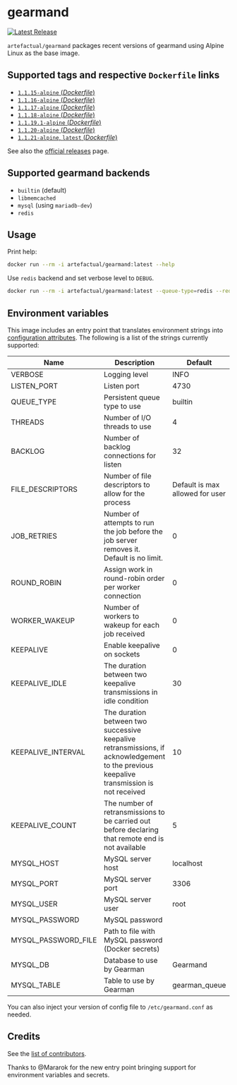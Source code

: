# gearmand
[![Latest Release](https://img.shields.io/docker/v/artefactual/gearmand?style=flat-square)](https://github.com/artefactual-labs/docker-gearmand)

`artefactual/gearmand` packages recent versions of gearmand using Alpine Linux as the base image.

## Supported tags and respective `Dockerfile` links

- [`1.1.15-alpine` (*Dockerfile*)](1.1.15/Dockerfile)
- [`1.1.16-alpine` (*Dockerfile*)](1.1.16/Dockerfile)
- [`1.1.17-alpine` (*Dockerfile*)](1.1.17/Dockerfile)
- [`1.1.18-alpine` (*Dockerfile*)](1.1.18/Dockerfile)
- [`1.1.19.1-alpine` (*Dockerfile*)](1.1.19.1/Dockerfile)
- [`1.1.20-alpine` (*Dockerfile*)](1.1.20/Dockerfile)
- [`1.1.21-alpine`, `latest` (*Dockerfile*)](1.1.21/Dockerfile)

See also the [official releases](https://github.com/gearman/gearmand/releases) page.

## Supported gearmand backends

- `builtin` (default)
- `libmemcached`
- `mysql` (using `mariadb-dev`)
- `redis`

## Usage

Print help:

```bash
docker run --rm -i artefactual/gearmand:latest --help
```

Use `redis` backend and set verbose level to `DEBUG`.

```bash
docker run --rm -i artefactual/gearmand:latest --queue-type=redis --redis-server=192.168.1.1 --redis-port=6379 --verbose=DEBUG
```

## Environment variables

This image includes an entry point that translates environment strings into [configuration attributes](http://gearman.info/gearmand.html). The following is a list of the strings currently supported:

| Name                | Description                                                                                                                              | Default                         |
|---------------------|------------------------------------------------------------------------------------------------------------------------------------------|---------------------------------|
| VERBOSE             | Logging level                                                                                                                            | INFO                            |
| LISTEN_PORT         | Listen port                                                                                                                              | 4730                            |
| QUEUE_TYPE          | Persistent queue type to use                                                                                                             | builtin                         |
| THREADS             | Number of I/O threads to use                                                                                                             | 4                               |
| BACKLOG             | Number of backlog connections for listen                                                                                                 | 32                              |
| FILE_DESCRIPTORS    | Number of file descriptors to allow for the process                                                                                      | Default is max allowed for user |
| JOB_RETRIES         | Number of attempts to run the job before the job server removes it. Default is no limit.                                                 | 0                               |
| ROUND_ROBIN         | Assign work in round-robin order per worker connection                                                                                   | 0                               |
| WORKER_WAKEUP       | Number of workers to wakeup for each job received                                                                                        | 0                               |
| KEEPALIVE           | Enable keepalive on sockets                                                                                                              | 0                               |
| KEEPALIVE_IDLE      | The duration between two keepalive transmissions in idle condition                                                                       | 30                              |
| KEEPALIVE_INTERVAL  | The duration between two successive keepalive retransmissions, if acknowledgement to the previous keepalive transmission is not received | 10                              |
| KEEPALIVE_COUNT     | The number of retransmissions to be carried out before declaring that remote end is not available                                        | 5                               |
| MYSQL_HOST          | MySQL server host                                                                                                                        | localhost                       |
| MYSQL_PORT          | MySQL server port                                                                                                                        | 3306                            |
| MYSQL_USER          | MySQL server user                                                                                                                        | root                            |
| MYSQL_PASSWORD      | MySQL password                                                                                                                           |                                 |
| MYSQL_PASSWORD_FILE | Path to file with MySQL password (Docker secrets)                                                                                        |                                 |
| MYSQL_DB            | Database to use by Gearman                                                                                                               | Gearmand                        |
| MYSQL_TABLE         | Table to use by Gearman                                                                                                                  | gearman_queue                   |

You can also inject your version of config file to `/etc/gearmand.conf` as needed.

## Credits

See the [list of contributors](https://github.com/artefactual-labs/docker-gearmand/graphs/contributors).

Thanks to @Mararok for the new entry point bringing support for environment variables and secrets.

